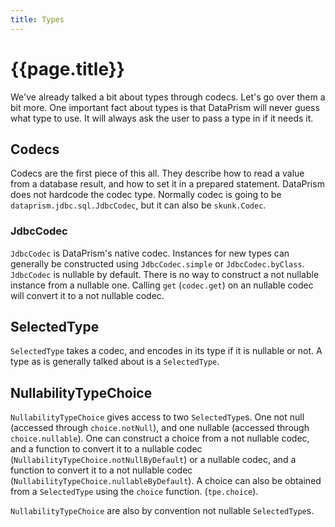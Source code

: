 ```yaml
---
title: Types
---
```


# {{page.title}}

We've already talked a bit about types through codecs. Let's go over them a bit more. One important fact about types is
that DataPrism will never guess what type to use. It will always ask the user to pass a type in if it needs it.

## Codecs

Codecs are the first piece of this all. They describe how to read a value from a database result, and how to set it in a
prepared statement. DataPrism does not hardcode the codec type. Normally codec is going to
be `dataprism.jdbc.sql.JdbcCodec`, but it can also be `skunk.Codec`.

### JdbcCodec

`JdbcCodec` is DataPrism's native codec. Instances for new types can generally be constructed using `JdbcCodec.simple`
or `JdbcCodec.byClass`. `JdbcCodec` is nullable by default. There is no way to construct a not nullable instance from a
nullable one. Calling `get` (`codec.get`) on an nullable codec will convert it to a not nullable codec.

## SelectedType

`SelectedType` takes a codec, and encodes in its type if it is nullable or not. A type as is generally talked about is
a `SelectedType`.

## NullabilityTypeChoice

`NullabilityTypeChoice` gives access to two `SelectedType`s. One not null (accessed through `choice.notNull`), and one
nullable (accessed through `choice.nullable`). One can construct a choice from a not nullable codec, and a function to
convert it to a nullable codec (`NullabilityTypeChoice.notNullByDefault`) or a nullable codec, and a function to convert
it to a not nullable codec (`NullabilityTypeChoice.nullableByDefault`). A choice can also be obtained from
a `SelectedType` using the `choice` function. (`tpe.choice`).

`NullabilityTypeChoice` are also by convention not nullable `SelectedType`s.
